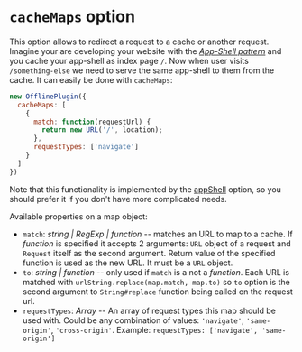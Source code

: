 # `cacheMaps` option

This option allows to redirect a request to a cache or another request. Imagine your are developing your website with the [_App-Shell pattern_](https://medium.com/google-developers/instant-loading-web-apps-with-an-application-shell-architecture-7c0c2f10c73) and you cache your app-shell as index page `/`. Now when user visits `/something-else` we need to serve the same app-shell to them from the cache. It can easily be done with `cacheMaps`:

```js
new OfflinePlugin({
  cacheMaps: [
    {
      match: function(requestUrl) {
        return new URL('/', location);
      },
      requestTypes: ['navigate']
    }
  ]
})
```

Note that this functionality is implemented by the [appShell](./app-shell.md) option, so you should prefer it if you don't have more complicated needs.

Available properties on a map object:

* `match`: _string | RegExp | function_ -- matches an URL to map to a cache. If _function_ is specified it accepts 2 arguments: `URL` object of a request and `Request` itself as the second argument. Return value of the specified function is used as the new URL. It must be a `URL` object.
* `to`: _string | function_ -- only used if `match` is a not a _function_. Each URL is matched with `urlString.replace(map.match, map.to)` so `to` option is the second argument to `String#replace` function being called on the request url.
* `requestTypes`: _Array<string>_ -- An array of request types this map should be used with. Could be any combination of values: `'navigate'`, `'same-origin'`, `'cross-origin'`. Example: `requestTypes: ['navigate', 'same-origin']`
